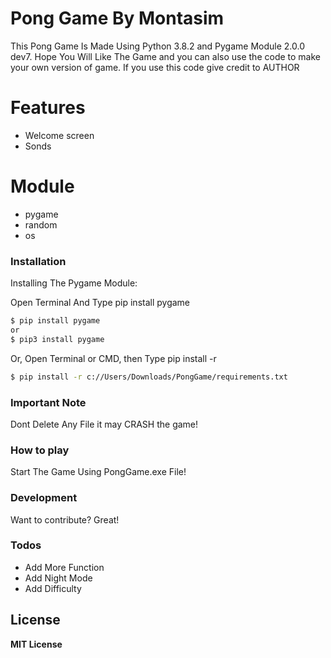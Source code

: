 # Pong Game By Montasim

This Pong Game Is Made Using Python 3.8.2 and Pygame Module 2.0.0 dev7. Hope You Will Like The Game and you can also use the code to make your own version of game. If you use this code give credit to AUTHOR

# Features

  - Welcome screen
  - Sonds

 # Module

  - pygame
  - random
  - os

### Installation

Installing The Pygame Module:

Open Terminal And Type pip install pygame
```sh
$ pip install pygame
or
$ pip3 install pygame
```
Or, Open Terminal or CMD, then Type pip install -r <path to the game>

```sh
$ pip install -r c://Users/Downloads/PongGame/requirements.txt
```
### Important Note
Dont Delete Any File it may CRASH the game!

### How to play
Start The Game Using PongGame.exe File!

### Development

Want to contribute? Great!

### Todos

 - Add More Function
 - Add Night Mode
 - Add Difficulty

License
----

**MIT License**

